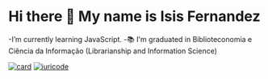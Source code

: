 # Hi there 👋 My name is Isis Fernandez 

-I’m currently learning JavaScript.
-📚 I'm graduated in Biblioteconomia e Ciência da Informação (Librarianship and Information Science)

[![card](https://github-readme-stats.vercel.app/api?username=IsisFernandez&theme=radical)](https://github.com/iuricode/)
[![iuricode](https://github-readme-stats.vercel.app/api/top-langs/?username=IsisFernandez&hide=html&layout=compact&theme=radical)](https://github.com/iuricode/)


<!--
**IsisFernandez/IsisFernandez** is a ✨ _special_ ✨ repository because its `README.md` (this file) appears on your GitHub profile.

Here are some ideas to get you started:

- 🔭 I’m currently working on ...
- 🌱 I’m currently learning ...
- 👯 I’m looking to collaborate on ...
- 🤔 I’m looking for help with ...
- 💬 Ask me about ...
- 📫 How to reach me: ...
- 😄 Pronouns: ...
- ⚡ Fun fact: ...
-->
